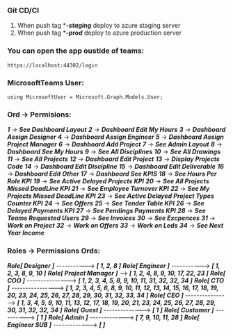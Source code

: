 ### Git CD/CI
1. When push tag ****-staging*** deploy to azure staging server
2. When push tag ****-prod*** deploy to azure production server

### You can open the app oustide of teams:
`https://localhost:44302/login`

### MicrosoftTeams User:
`using MicrosoftUser = Microsoft.Graph.Models.User;`


### Ord -> Permisions:
***1*** -> ***See Dashboard Layout***
***2*** -> ***Dashboard Edit My Hours***
***3*** -> ***Dashboard Assign Designer***
***4*** -> ***Dashboard Assign Engineer***
***5*** -> ***Dashboard Assign Project Manager***
***6*** -> ***Dashboard Add Project***
***7*** -> ***See Admin Layout***
***8*** -> ***Dashboard See My Hours***
***9*** -> ***See All Disciplines***
***10*** -> ***See All Drawings***
***11*** -> ***See All Projects***
***12*** -> ***Dashboard Edit Project***
***13*** -> ***Display Projects Code***
***14*** -> ***Dashboard Edit Discipline***
***15*** -> ***Dashboard Edit Deliverable***
***16*** -> ***Dashboard Edit Other***
***17*** -> ***Dashboard See KPIS***
***18*** -> ***See Hours Per Role KPI***
***19*** -> ***See Active Delayed Projects KPI***
***20*** -> ***See All Projects Missed DeadLine KPI***
***21*** -> ***See Employee Turnover KPI***
***22*** -> ***See My Projects Missed DeadLine KPI***
***23*** -> ***See Active Delayed Project Types Counter KPI***
***24*** -> ***See Offers***
***25*** -> ***See Tender Table KPI***
***26*** -> ***See Delayed Payments KPI***
***27*** -> ***See Pendings Payments KPI***
***28*** -> ***See Teams Requested Users***
***29*** -> ***See Invoices***
***30*** -> ***See Excpences***
***31*** -> ***Work on Project***
***32*** -> ***Work on Offers***
***33*** -> ***Work on Leds***
***34*** -> ***See Next Year Income***


### Roles -> Permissions Ords:
***Role[ Designer ]*** -----------> ***[ 1, 2, 8 ]***
***Role[ Engineer ]*** -----------> ***[ 1, 2, 3, 8, 9, 10 ]***
***Role[ Project Manager ]*** --> ***[ 1, 2, 4, 8, 9, 10, 17, 22, 23 ]***
***Role[ COO ]*** ---------------> ***[ 1, 2, 3, 4, 5, 8, 9, 10, 11, 31, 32, 32, 34 ]***
***Role[ CTO ]*** ----------------> ***[ 1, 2, 3, 4, 5, 6, 8, 9, 10, 11, 12, 13, 14, 15, 16, 17, 18, 19, 20, 23, 24, 25, 26, 27, 28, 29, 30, 31, 32, 33, 34 ]***
***Role[ CEO ]*** ----------------> ***[ 1, 3, 4, 5, 9, 10, 11, 13, 12, 17, 18, 19, 20, 21, 23, 24, 25, 26, 27, 28, 29, 30, 31, 32, 32, 34 ]***
***Role[ Guest ]*** --------------> ***[ 1 ]***
***Role[ Customer ]*** ----------> ***[ 1 ]***
***Role[ Admin ]*** -------------> ***[ 7, 9, 10, 11, 28 ]***
***Role[ Engineer SUB ]*** -------------> ***[  ]***